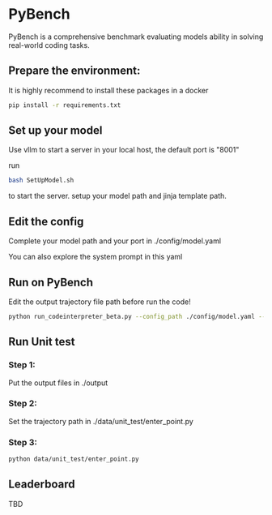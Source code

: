 # PyBench
PyBench is a comprehensive benchmark evaluating models ability in solving real-world coding tasks.


## Prepare the environment:
It is highly recommend to install these packages in a docker
```bash
pip install -r requirements.txt
```

## Set up your model
Use vllm to start a server in your local host, the default port is "8001"

run
```bash
bash SetUpModel.sh 
```
to start the server.
setup your model path and jinja template path.  

## Edit the config
Complete your model path and your port in ./config/model.yaml  

You can also explore the system prompt in this yaml




## Run on PyBench
Edit the output trajectory file path before run the code!
```bash
python run_codeinterpreter_beta.py --config_path ./config/model.yaml --task_path ./data/meta/task.json --output_path <your output path for the jsonl file >

```

## Run Unit test
      
### Step 1:
Put the output files in ./output   


### Step 2:
Set the trajectory path in ./data/unit_test/enter_point.py

### Step 3:
```bash
python data/unit_test/enter_point.py 
```


## Leaderboard
TBD